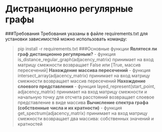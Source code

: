 # Дистранционно регулярные графы
###Требования
Требования указаны в файле requirements.txt
для установки зависимостей можно использовать команду: 
> pip install -r requirements.txt
###Основные функции
**Являтеся ли граф дистанционно регулярным?** - функция is_distance_regular_graph(adjacency_matrix) 
>принимает на вход матрицу смежности
>возвращает False или [True, массив пересечений] 
**Нахождение массива пересечений** - функция intersect_array(adjacency_matrix)
>принимает на вход матрицу смежности
>возвращает массив пересечений
**Нахождение слоевого представления** - функция layed_represent(start_point, adjacency_matrix)
>принимает на вход матрицу смежности и начальную точку для отсчета расстояний
>возвращает слоевое представление в виде массива
**Вычисление спектра графа (собственные числа и их кратности)** - функция get_spectrum(adjacency_matrix)
>принимает на вход матрицу смежности
>возвращает два массива: собственных значений и кратностей
